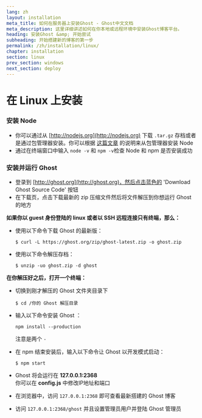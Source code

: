 ```yaml
---
lang: zh
layout: installation
meta_title: 如何在服务器上安装Ghost - Ghost中文文档
meta_description: 这里详细讲述如何在你本地或远程环境中安装Ghost博客平台。
heading: 安装Ghost &amp; 开始尝试
subheading: 开始搭建新的博客的第一步
permalink: /zh/installation/linux/
chapter: installation
section: linux
prev_section: windows
next_section: deploy
---
```



# 在 Linux 上安装<a id="install-linux"></a>

### 安装 Node

*   你可以通过从 [http://nodejs.org](http://nodejs.org) 下载 `.tar.gz` 存档或者是通过包管理器安装。你可以根据  [这篇文章](https://github.com/joyent/node/wiki/Installing-Node.js-via-package-manager) 的说明来从包管理器安装 Node
*   通过在终端窗口中输入 `node -v` 和 `npm -v`检查 Node 和 npm 是否安装成功

### 安装并运行 Ghost

*   登录到 [http://ghost.org](http://ghost.org)，然后点击蓝色的 'Download Ghost Source Code' 按钮
*   在下载页，点击下载最新的 zip 压缩文件然后将文件解压到你想运行 Ghost 的地方

**如果你以 guest 身份登陆的 linux 或者以 SSH 远程连接只有终端，那么：**

*   使用以下命令下载 Ghost 的最新版：

    ```
    $ curl -L https://ghost.org/zip/ghost-latest.zip -o ghost.zip
    ```
    
*   使用以下命令解压存档：

    ```
    $ unzip -uo ghost.zip -d ghost
    ```
    
**在你解压好之后，打开一个终端：**

*   切换到刚才解压的 Ghost 文件夹目录下

    ```
    $ cd /你的 Ghost 解压目录
    ```

*   输入以下命令安装 Ghost ：

    ```
    npm install --production
    ```
    <span class="note">注意是两个 `-`</span>
    
*   在 npm 结束安装后，输入以下命令让 Ghost 以开发模式启动：

    ```
    $ npm start
    ```

*   Ghost 将会运行在 **127.0.0.1:2368**<br />
    <span class="note">你可以在 **config.js** 中修改IP地址和端口</span>

*   在浏览器中，访问 <code class="path">127.0.0.1:2368</code> 即可查看最新搭建的 Ghost 博客
*   访问 <code class="path">127.0.0.1:2368/ghost</code> 并且设置管理员用户并登陆 Ghost 管理员
